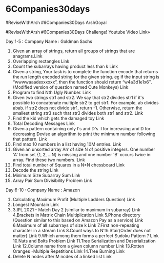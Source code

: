 # 6Companies30days
#ReviseWithArsh #6Companies30Days ArshGoyal

#ReviseWithArsh #6Companies30Days Challenge!
Youtube Video Link»

Day 1-5 :
Company Name : Goldman Sachs
 1. Given an array of strings, return all groups of strings that are anagrams.Link
 2. Overlapping rectangles Link
 3. Count the subarrays having product less than k Link
 4. Given a string, Your task is to complete the function encode that returns the run length encoded string for the given string. eg if the input string is “wwwwaaadexxxxxx”, then the function should return “w4a3d1e1x6″.(Modified version of question named Cute Monkeys) Link
 5. Program to find Nth Ugly Number. Link
 6. Given two strings str1 and str2. We say that str2 divides str1 if it's possible to concatenate multiple str2 to get str1. For example, ab divides abab. if str2 does not divide str1, return -1. Otherwise, return the smallest string str3 such that str3 divides both str1 and str2. Link
 7. Find the kid which gets the damaged toy Link
 8. Total Decoding Messages Link
 9. Given a pattern containing only I's and D's. I for increasing and D for decreasing.Devise an algorithm to print the minimum number following that pattern. Link
 10. Find max 10 numbers in a list having 10M entries. Link
 11. Given an unsorted array Arr of size N of positive integers. One number 'A' from set {1, 2, …N} is missing and one number 'B' occurs twice in array. Find these two numbers. Link
 12. Find total number of Squares in a N*N chessboard Link
 13. Decode the string Link
 14. Minimum Size Subarray Sum Link
 15. Array Pair Sum Divisibility Problem Link
 
 
 
 
Day 6-10 :
Company Name : Amazon
 1. Calculating Maximum Profit (Multiple Ladders Question) Link
 2. Longest Mountain Link
 3. 3.IPL 2021 - Match Day 2 (similar to maximum in subarray) Link
 4.Brackets in Matrix Chain Multiplication Link
 5.Phone directory (Question similar to this based on Amazon Pay as a service) Link
 6.Maximum of all subarrays of size k Link
 7.First non-repeating character in a stream Link
 8.Count ways to N'th Stair(Order does not matter) Link
 9.Which among them forms a perfect Sudoku Pattern ? Link
 10.Nuts and Bolts Problem Link
 11.Tree Serialization and Deserialization Link
 12.Column name from a given column number Link
 13.Rotten Oranges -Multiple Repetitions Link
 14.Tree Burning Link
 15. Delete N nodes after M nodes of a linked list Link
